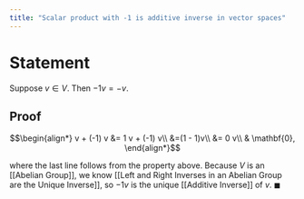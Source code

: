 ```yaml
---
title: "Scalar product with -1 is additive inverse in vector spaces"
---
```


# Statement
Suppose $v \in V$. Then $-1 v = -v$.
## Proof
$$\begin{align*}
v + (-1) v &= 1 v + (-1) v\\
&=(1 - 1)v\\
&= 0 v\\
& \mathbf{0},
\end{align*}$$

where the last line follows from the property above. Because $V$ is an [[Abelian Group]], we know [[Left and Right Inverses in an Abelian Group are the Unique Inverse]], so $-1 v$ is the unique [[Additive Inverse]] of $v$. $\blacksquare$